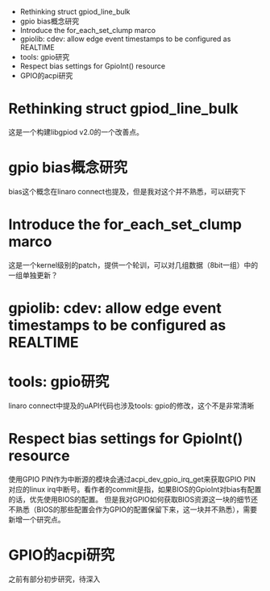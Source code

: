 + Rethinking struct gpiod_line_bulk
+ gpio bias概念研究
+ Introduce the for_each_set_clump marco
+ gpiolib: cdev: allow edge event timestamps to be configured as REALTIME
+ tools: gpio研究
+ Respect bias settings for GpioInt() resource
+ GPIO的acpi研究


# Rethinking struct gpiod_line_bulk
这是一个构建libgpiod v2.0的一个改善点。

# gpio bias概念研究
bias这个概念在linaro connect也提及，但是我对这个并不熟悉，可以研究下

# Introduce the for_each_set_clump marco
这是一个kernel级别的patch，提供一个轮训，可以对几组数据（8bit一组）中的一组单独更新？

# gpiolib: cdev: allow edge event timestamps to be configured as REALTIME

# tools: gpio研究
linaro connect中提及的uAPI代码也涉及tools: gpio的修改，这个不是非常清晰

# Respect bias settings for GpioInt() resource
使用GPIO PIN作为中断源的模块会通过acpi_dev_gpio_irq_get来获取GPIO PIN对应的linux irq中断号。看作者的commit是指，如果BIOS的GpioInt对bias有配置的话，优先使用BIOS的配置。
但是我对GPIO如何获取BIOS资源这一块的细节还不熟悉（BIOS的那些配置会作为GPIO的配置保留下来，这一块并不熟悉），需要新增一个研究点。

# GPIO的acpi研究
之前有部分初步研究，待深入
